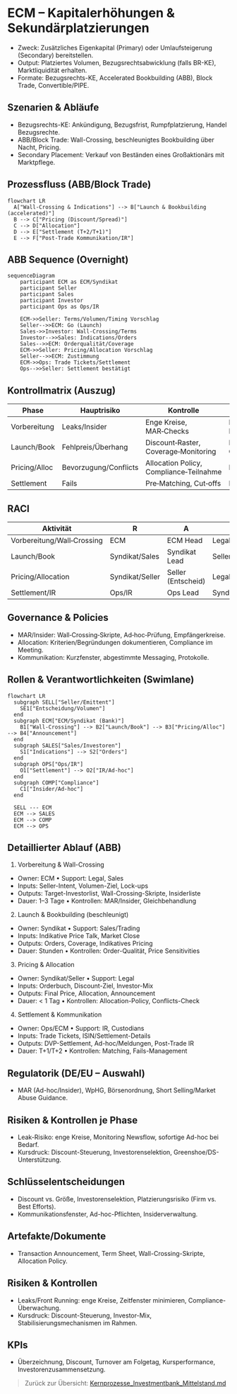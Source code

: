 # ECM – Kapitalerhöhungen & Sekundärplatzierungen

- Zweck: Zusätzliches Eigenkapital (Primary) oder Umlaufsteigerung (Secondary) bereitstellen.
- Output: Platziertes Volumen, Bezugsrechtsabwicklung (falls BR-KE), Marktliquidität erhalten.
- Formate: Bezugsrechts-KE, Accelerated Bookbuilding (ABB), Block Trade, Convertible/PIPE.

## Szenarien & Abläufe

- Bezugsrechts-KE: Ankündigung, Bezugsfrist, Rumpfplatzierung, Handel Bezugsrechte.
- ABB/Block Trade: Wall-Crossing, beschleunigtes Bookbuilding über Nacht, Pricing.
- Secondary Placement: Verkauf von Beständen eines Großaktionärs mit Marktpflege.

## Prozessfluss (ABB/Block Trade)

```mermaid
flowchart LR
  A["Wall-Crossing & Indications"] --> B["Launch & Bookbuilding (accelerated)"]
  B --> C["Pricing (Discount/Spread)"]
  C --> D["Allocation"]
  D --> E["Settlement (T+2/T+1)"]
  E --> F["Post-Trade Kommunikation/IR"]
```

## ABB Sequence (Overnight)

```mermaid
sequenceDiagram
    participant ECM as ECM/Syndikat
    participant Seller
    participant Sales
    participant Investor
    participant Ops as Ops/IR

    ECM->>Seller: Terms/Volumen/Timing Vorschlag
    Seller-->>ECM: Go (Launch)
    Sales->>Investor: Wall‑Crossing/Terms
    Investor-->>Sales: Indications/Orders
    Sales-->>ECM: Orderqualität/Coverage
    ECM->>Seller: Pricing/Allocation Vorschlag
    Seller-->>ECM: Zustimmung
    ECM->>Ops: Trade Tickets/Settlement
    Ops-->>Seller: Settlement bestätigt
```

## Kontrollmatrix (Auszug)

| Phase | Hauptrisiko | Kontrolle | Nachweis |
|---|---|---|---|
| Vorbereitung | Leaks/Insider | Enge Kreise, MAR‑Checks | Insiderliste, Protokolle |
| Launch/Book | Fehlpreis/Überhang | Discount‑Raster, Coverage‑Monitoring | Book‑Snapshots, Call‑Notes |
| Pricing/Alloc | Bevorzugung/Conflicts | Allocation Policy, Compliance‑Teilnahme | Pricing Memo |
| Settlement | Fails | Pre‑Matching, Cut‑offs | Matching‑Logs |

## RACI

| Aktivität | R | A | C | I |
|---|---|---|---|---|
| Vorbereitung/Wall‑Crossing | ECM | ECM Head | Legal/Compliance | Seller |
| Launch/Book | Syndikat/Sales | Syndikat Lead | Seller | IR |
| Pricing/Allocation | Syndikat/Seller | Seller (Entscheid) | Legal/Compliance | IR |
| Settlement/IR | Ops/IR | Ops Lead | Syndikat | Seller |

## Governance & Policies

- MAR/Insider: Wall‑Crossing‑Skripte, Ad‑hoc‑Prüfung, Empfängerkreise.
- Allocation: Kriterien/Begründungen dokumentieren, Compliance im Meeting.
- Kommunikation: Kurzfenster, abgestimmte Messaging, Protokolle.
## Rollen & Verantwortlichkeiten (Swimlane)

```mermaid
flowchart LR
  subgraph SELL["Seller/Emittent"]
    SE1["Entscheidung/Volumen"]
  end
  subgraph ECM["ECM/Syndikat (Bank)"]
    B1["Wall-Crossing"] --> B2["Launch/Book"] --> B3["Pricing/Alloc"] --> B4["Announcement"]
  end
  subgraph SALES["Sales/Investoren"]
    S1["Indications"] --> S2["Orders"]
  end
  subgraph OPS["Ops/IR"]
    O1["Settlement"] --> O2["IR/Ad-hoc"]
  end
  subgraph COMP["Compliance"]
    C1["Insider/Ad-hoc"]
  end

  SELL --- ECM
  ECM --> SALES
  ECM --> COMP
  ECM --> OPS
```

## Detaillierter Ablauf (ABB)

1) Vorbereitung & Wall-Crossing
- Owner: ECM • Support: Legal, Sales
- Inputs: Seller-Intent, Volumen-Ziel, Lock-ups
- Outputs: Target-Investorlist, Wall-Crossing-Skripte, Insiderliste
- Dauer: 1–3 Tage • Kontrollen: MAR/Insider, Gleichbehandlung

2) Launch & Bookbuilding (beschleunigt)
- Owner: Syndikat • Support: Sales/Trading
- Inputs: Indikative Price Talk, Market Close
- Outputs: Orders, Coverage, Indikatives Pricing
- Dauer: Stunden • Kontrollen: Order-Qualität, Price Sensitivities

3) Pricing & Allocation
- Owner: Syndikat/Seller • Support: Legal
- Inputs: Orderbuch, Discount-Ziel, Investor-Mix
- Outputs: Final Price, Allocation, Announcement
- Dauer: < 1 Tag • Kontrollen: Allocation-Policy, Conflicts-Check

4) Settlement & Kommunikation
- Owner: Ops/ECM • Support: IR, Custodians
- Inputs: Trade Tickets, ISIN/Settlement-Details
- Outputs: DVP-Settlement, Ad-hoc/Meldungen, Post-Trade IR
- Dauer: T+1/T+2 • Kontrollen: Matching, Fails-Management

## Regulatorik (DE/EU – Auswahl)
- MAR (Ad-hoc/Insider), WpHG, Börsenordnung, Short Selling/Market Abuse Guidance.

## Risiken & Kontrollen je Phase
- Leak-Risiko: enge Kreise, Monitoring Newsflow, sofortige Ad-hoc bei Bedarf.
- Kursdruck: Discount-Steuerung, Investorenselektion, Greenshoe/DS-Unterstützung.

## Schlüsselentscheidungen

- Discount vs. Größe, Investorenselektion, Platzierungsrisiko (Firm vs. Best Efforts).
- Kommunikationsfenster, Ad-hoc-Pflichten, Insiderverwaltung.

## Artefakte/Dokumente

- Transaction Announcement, Term Sheet, Wall-Crossing-Skripte, Allocation Policy.

## Risiken & Kontrollen

- Leaks/Front Running: enge Kreise, Zeitfenster minimieren, Compliance-Überwachung.
- Kursdruck: Discount-Steuerung, Investor-Mix, Stabilisierungsmechanismen im Rahmen.

## KPIs

- Überzeichnung, Discount, Turnover am Folgetag, Kursperformance, Investorenzusammensetzung.

> Zurück zur Übersicht: [Kernprozesse_Investmentbank_Mittelstand.md](./Kernprozesse_Investmentbank_Mittelstand.md)
